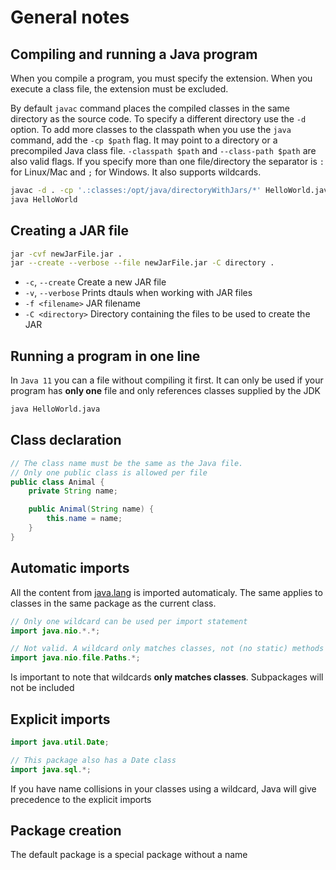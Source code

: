 # General notes

## Compiling and running a Java program

When you compile a program, you must specify the extension. When you execute a class file, the extension must be excluded.

By default `javac` command places the compiled classes in the same directory as the source code. To specify a different directory use the `-d` option.
To add more classes to the classpath when you use the `java` command, add the `-cp $path` flag. It may point to a directory or a precompiled Java class file. `-classpath $path` and `--class-path $path` are also valid flags. If you specify more than one file/directory the separator is `:` for Linux/Mac and `;` for Windows. It also supports wildcards.

```bash
javac -d . -cp '.:classes:/opt/java/directoryWithJars/*' HelloWorld.java
java HelloWorld
```

## Creating a JAR file

```bash
jar -cvf newJarFile.jar .
jar --create --verbose --file newJarFile.jar -C directory .
```

* `-c`, `--create` Create a new JAR file
* `-v`, `--verbose` Prints dtauls when working with JAR files
* `-f <filename>` JAR filename
* `-C <directory>` Directory containing the files to be used to create the JAR

## Running a program in one line

In `Java 11` you can a file without compiling it first. It can only be used if your program has __only one__ file and only references classes supplied by the JDK

```bash
java HelloWorld.java
```

## Class declaration

```java
// The class name must be the same as the Java file.
// Only one public class is allowed per file
public class Animal {
    private String name;

    public Animal(String name) {
        this.name = name;
    }
}
```

## Automatic imports

All the content from [java.lang](https://docs.oracle.com/en/java/javase/11/docs/api/java.base/java/lang/package-summary.html) is imported automaticaly. The same applies to classes in the same package as the current class.

```java
// Only one wildcard can be used per import statement
import java.nio.*.*;

// Not valid. A wildcard only matches classes, not (no static) methods
import java.nio.file.Paths.*;
```

Is important to note that wildcards **only matches classes**. Subpackages will not be included

## Explicit imports

```java
import java.util.Date;

// This package also has a Date class
import java.sql.*;
```

If you have name collisions in your classes using a wildcard, Java will give precedence to the explicit imports

## Package creation

The default package is a special package without a name
